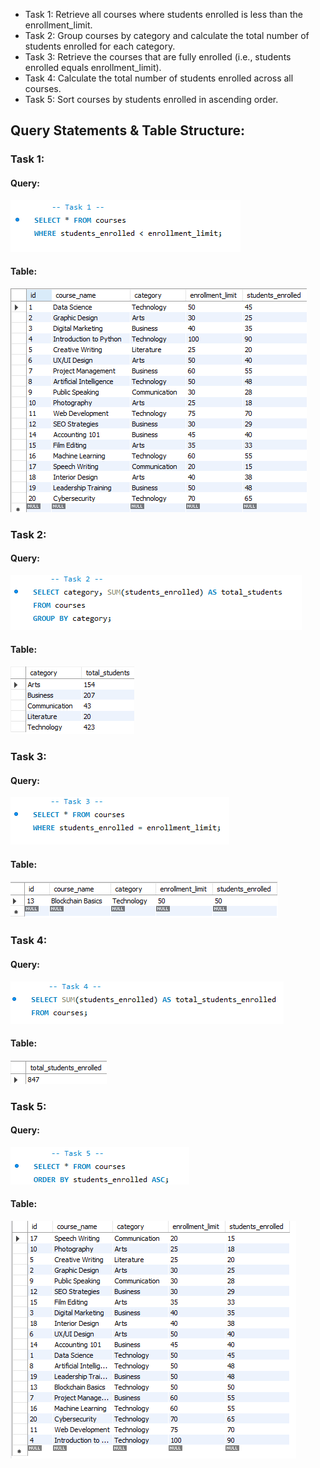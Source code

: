 - Task 1: Retrieve all courses where students enrolled is less than the enrollment_limit. 
- Task 2: Group courses by category and calculate the total number of students enrolled
for each category.
- Task 3: Retrieve the courses that are fully enrolled (i.e., students enrolled equals
enrollment_limit).
- Task 4: Calculate the total number of students enrolled across all courses.
- Task 5: Sort courses by students enrolled in ascending order.


## Query Statements & Table Structure:
### Task 1:
#### Query:
![screenshot](Images/Screenshot%202025-04-24%20210456.png)
#### Table:
![screenshot](Images/Screenshot%202025-04-24%20210502.png)
### Task 2:
#### Query:
![screenshot](Images/Screenshot%202025-04-24%20210507.png)
#### Table:
![screenshot](Images/Screenshot%202025-04-24%20210512.png)
### Task 3:
#### Query:
![screenshot](Images/Screenshot%202025-04-24%20210517.png)
#### Table:
![screenshot](Images/Screenshot%202025-04-24%20210522.png)
### Task 4:
#### Query:
![screenshot](Images/Screenshot%202025-04-24%20210528.png)
#### Table:
![screenshot](Images/Screenshot%202025-04-24%20210533.png)
### Task 5:
#### Query:
![screenshot](Images/Screenshot%202025-04-24%20210538.png)
#### Table:
![screenshot](Images/Screenshot%202025-04-24%20210543.png)
